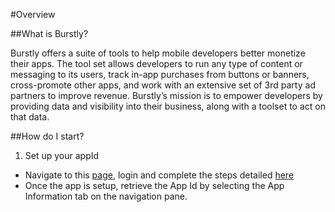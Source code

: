 #Overview

##What is Burstly?

Burstly offers a suite of tools to help mobile developers better monetize their apps. The tool set allows developers to run any type of content or messaging to its users, track in-app purchases from buttons or banners, cross-promote other apps, and work with an extensive set of 3rd party ad partners to improve revenue. Burstly’s mission is to empower developers by providing data and visibility into their business, along with a toolset to act on that data.

##How do I start?

1) Set up your appId
 - Navigate to this [page](https://www.burstly.com/Apps/Create), login and complete the steps detailed [here](http://cldocs.burstly.com:8080/configuring-and-managing#Creating-an-App)
 - Once the app is setup, retrieve the App Id by selecting the App Information tab on the navigation pane. 